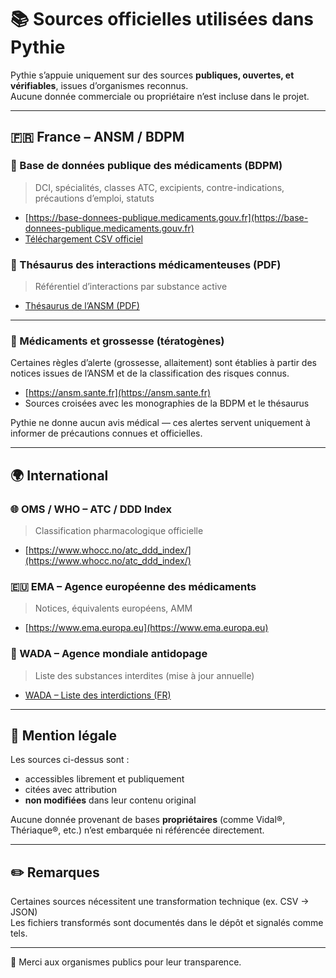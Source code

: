 # 📚 Sources officielles utilisées dans Pythie

Pythie s’appuie uniquement sur des sources **publiques, ouvertes, et vérifiables**, issues d’organismes reconnus.  
Aucune donnée commerciale ou propriétaire n’est incluse dans le projet.

---

## 🇫🇷 France – ANSM / BDPM

### 🔗 Base de données publique des médicaments (BDPM)
> DCI, spécialités, classes ATC, excipients, contre-indications, précautions d’emploi, statuts

- [https://base-donnees-publique.medicaments.gouv.fr](https://base-donnees-publique.medicaments.gouv.fr)
- [Téléchargement CSV officiel](https://base-donnees-publique.medicaments.gouv.fr/telechargement.php)

### 🔗 Thésaurus des interactions médicamenteuses (PDF)
> Référentiel d’interactions par substance active

- [Thésaurus de l’ANSM (PDF)](https://ansm.sante.fr/documents/reference/thesaurus-des-interactions-medicamenteuses-1)

---

### 🔔 Médicaments et grossesse (tératogènes)

Certaines règles d’alerte (grossesse, allaitement) sont établies à partir des notices issues de l’ANSM et de la classification des risques connus.

- [https://ansm.sante.fr](https://ansm.sante.fr)
- Sources croisées avec les monographies de la BDPM et le thésaurus

Pythie ne donne aucun avis médical — ces alertes servent uniquement à informer de précautions connues et officielles.

---

## 🌍 International

### 🌐 OMS / WHO – ATC / DDD Index
> Classification pharmacologique officielle

- [https://www.whocc.no/atc_ddd_index/](https://www.whocc.no/atc_ddd_index/)

### 🇪🇺 EMA – Agence européenne des médicaments
> Notices, équivalents européens, AMM

- [https://www.ema.europa.eu](https://www.ema.europa.eu)

### 🧪 WADA – Agence mondiale antidopage
> Liste des substances interdites (mise à jour annuelle)

- [WADA – Liste des interdictions (FR)](https://www.wada-ama.org/fr/liste-des-interdictions)

---

## 📌 Mention légale

Les sources ci-dessus sont :
- accessibles librement et publiquement
- citées avec attribution
- **non modifiées** dans leur contenu original

Aucune donnée provenant de bases **propriétaires** (comme Vidal®, Thériaque®, etc.) n’est embarquée ni référencée directement.

---

## ✏️ Remarques

Certaines sources nécessitent une transformation technique (ex. CSV → JSON)  
Les fichiers transformés sont documentés dans le dépôt et signalés comme tels.

---

🙏 Merci aux organismes publics pour leur transparence.
